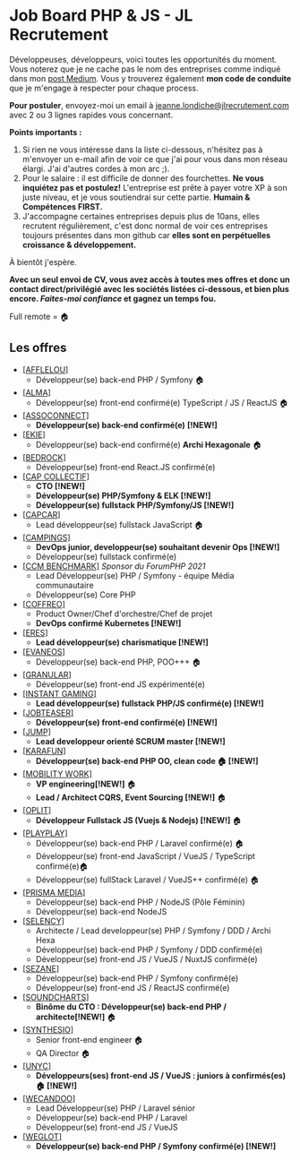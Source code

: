 # Job Board PHP & JS - JL Recrutement

Développeuses, développeurs, voici toutes les opportunités du moment. Vous noterez que je ne cache pas le nom des entreprises comme indiqué dans mon <a href="https://medium.com/@jlondiche/jarr%C3%AAte-le-recrutement-propri%C3%A9taire-je-d%C3%A9marre-l-open-source-6e33463aec9">post Medium</a>. Vous y trouverez également **mon code de conduite** que je m'engage à respecter pour chaque process.

**Pour postuler**, envoyez-moi un email à <a href="mailto:jeanne.londiche@jlrecrutement.com">jeanne.londiche@jlrecrutement.com</a> avec 2 ou 3 lignes rapides vous concernant.

**Points importants :** 
1. Si rien ne vous intéresse dans la liste ci-dessous, n'hésitez pas à m'envoyer un e-mail afin de voir ce que j'ai pour vous dans mon réseau élargi. J'ai d'autres cordes à mon arc ;).
2. Pour le salaire : il est difficile de donner des fourchettes. **Ne vous inquiétez pas et postulez!** L'entreprise est prête à payer votre XP à son juste niveau, et je vous soutiendrai sur cette partie. **Humain & Compétences FIRST.**
3. J'accompagne certaines entreprises depuis plus de 10ans, elles recrutent régulièrement, c'est donc normal de voir ces entreprises toujours présentes dans mon github car **elles sont en perpétuelles croissance & développement.**


À bientôt j'espère.

**Avec un seul envoi de CV, vous avez accès à toutes mes offres et donc un contact direct/privilégié avec les sociétés listées ci-dessous, et bien plus encore. _Faites-moi confiance_ et gagnez un temps fou.**

Full remote = 🏠

## Les offres

- <a href="https://github.com/jlondiche/job-board-php/blob/master/AFFLELOU.md">[AFFLELOU]</a> 
	- Développeur(se) back-end PHP / Symfony 🏠
- <a href="https://github.com/jlondiche/job-board-php/blob/master/ALMA.md">[ALMA]</a> 
	- Développeur(se) front-end confirmé(e) TypeScript / JS / ReactJS 🏠
- <a href="https://github.com/jlondiche/job-board-php/blob/master/ASSOCONNECT.md">[ASSOCONNECT]</a>
	- **Développeur(se) back-end confirmé(e)** **[!NEW!]**
- <a href="https://github.com/jlondiche/job-board-php/blob/master/EKIE.md">[EKIE]</a> 
	- Développeur(se) back-end confirmé(e) **Archi Hexagonale** 🏠
- <a href="https://github.com/jlondiche/job-board-php/blob/master/BEDROCK.md">[BEDROCK]</a> 
	- Développeur(se) front-end React.JS confirmé(e)
- <a href="https://github.com/jlondiche/job-board-php/blob/master/CAP%20COLLECTIF.md">[CAP COLLECTIF]</a> 
	- **CTO [!NEW!]**
	- **Développeur(se) PHP/Symfony & ELK [!NEW!]**
	- **Développeur(se) fullstack PHP/Symfony/JS [!NEW!]**
- <a href="https://github.com/jlondiche/job-board-php/blob/master/CAPCAR.md">[CAPCAR]</a> 
	- Lead développeur(se) fullstack JavaScript 🏠
- <a href="https://github.com/jlondiche/job-board-php/blob/master/CAMPINGS.md">[CAMPINGS]</a> 
	- **DevOps junior, developpeur(se) souhaitant devenir Ops [!NEW!]**
	- Développeur(se) fullstack confirmé(e)
- <a href="https://github.com/jlondiche/job-board-php/blob/master/CCM%20BENCHMARK.md">[CCM BENCHMARK]</a> *Sponsor du ForumPHP 2021*
	- Lead Développeur(se) PHP / Symfony - équipe Média communautaire
	- Développeur(se) Core PHP
- <a href="https://github.com/jlondiche/job-board-php/blob/master/COFFREO.md">[COFFREO]</a> 
	- Product Owner/Chef d'orchestre/Chef de projet
	- **DevOps confirmé Kubernetes [!NEW!]**
- <a href="https://github.com/jlondiche/job-board-php/blob/master/ERES.md">[ERES]</a> 
	- **Lead développeur(se) charismatique [!NEW!]**
- <a href="https://github.com/jlondiche/job-board-php/blob/master/EVANEOS.md">[EVANEOS]</a> 
	- Développeur(se) back-end PHP, POO+++ 🏠
- <a href="https://github.com/jlondiche/job-board-php/blob/master/GRANULAR.md">[GRANULAR]</a> 
	- Développeur(se) front-end JS expérimenté(e)
- <a href="https://github.com/jlondiche/job-board-php/blob/master/INSTANT%20GAMING.md">[INSTANT GAMING]</a>  
	- **Lead développeur(se) fullstack PHP/JS confirmé(e) [!NEW!]**
- <a href="https://github.com/jlondiche/job-board-php/blob/master/JOBTEASER.md">[JOBTEASER]</a> 
	- **Développeur(se) front-end confirmé(e) [!NEW!]** 
- <a href="https://github.com/jlondiche/job-board-php/blob/master/JUMP.md">[JUMP]</a> 
	- **Lead developpeur orienté SCRUM master [!NEW!]** 
- <a href="https://github.com/jlondiche/job-board-php/blob/master/KARAFUN.md">[KARAFUN]</a> 
	- **Développeur(se) back-end PHP OO, clean code 🏠 [!NEW!]** 
- <a href="https://github.com/jlondiche/job-board-php/blob/master/MOBILITY%20WORK.md">[MOBILITY WORK]</a> 
	- **VP engineering[!NEW!]** 🏠
	- **Lead / Architect CQRS, Event Sourcing [!NEW!]** 🏠
- <a href="https://github.com/jlondiche/job-board-php/blob/master/OPLIT.md">[OPLIT]</a> 
	- **Développeur Fullstack JS (Vuejs & Nodejs) [!NEW!]** 🏠
- <a href="https://github.com/jlondiche/job-board-php/blob/master/PlayPlay.md">[PLAYPLAY]</a> 
	- Développeur(se) back-end PHP / Laravel confirmé(e) 🏠
	- Développeur(se) front-end JavaScript / VueJS / TypeScript confirmé(e)🏠
	- Développeur(se) fullStack Laravel / VueJS++ confirmé(e) 🏠
- <a href="https://github.com/jlondiche/job-board-php/blob/master/PRISMAMEDIA.md">[PRISMA MEDIA]</a> 
    - Développeur(se) back-end PHP / NodeJS (Pôle Féminin)
    - Développeur(se) back-end NodeJS
- <a href="https://github.com/jlondiche/job-board-php/blob/master/SELENCY.md">[SELENCY]</a>    
	- Architecte / Lead developpeur(se) PHP / Symfony / DDD / Archi Hexa
	- Développeur(se) back-end PHP / Symfony / DDD confirmé(e)
	- Développeur(se) front-end JS / VueJS / NuxtJS confirmé(e)
- <a href="https://github.com/jlondiche/job-board-php/blob/master/SEZANE.md">[SEZANE]</a> 
	- Développeur(se) back-end PHP / Symfony confirmé(e)
	- Développeur(se) front-end JS / ReactJS confirmé(e)
- <a href="https://github.com/jlondiche/job-board-php/blob/master/SOUNDCHARTS.md">[SOUNDCHARTS]</a>  
	- **Binôme du CTO : Développeur(se) back-end PHP / architecte[!NEW!]** 🏠
- <a href="https://github.com/jlondiche/job-board-php/blob/master/SYNTHESIO.md">[SYNTHESIO]</a> 
	- Senior front-end engineer 🏠
	- QA Director 🏠 
- <a href="https://github.com/jlondiche/job-board-php/blob/master/UNYC.md">[UNYC]</a> 
	- **Développeurs(ses) front-end JS / VueJS : juniors à confirmés(es)🏠 [!NEW!]** 
- <a href="https://github.com/jlondiche/job-board-php/blob/master/WECANDOO.md">[WECANDOO]</a> 
	- Lead Développeur(se) PHP / Laravel sénior
	- Développeur(se) back-end PHP / Laravel
	- Développeur(se) front-end JS / VueJS
- <a href="https://github.com/jlondiche/job-board-php/blob/master/WEGLOT.md">[WEGLOT]</a> 
	- **Développeur(se) back-end PHP / Symfony confirmé(e) [!NEW!]**
